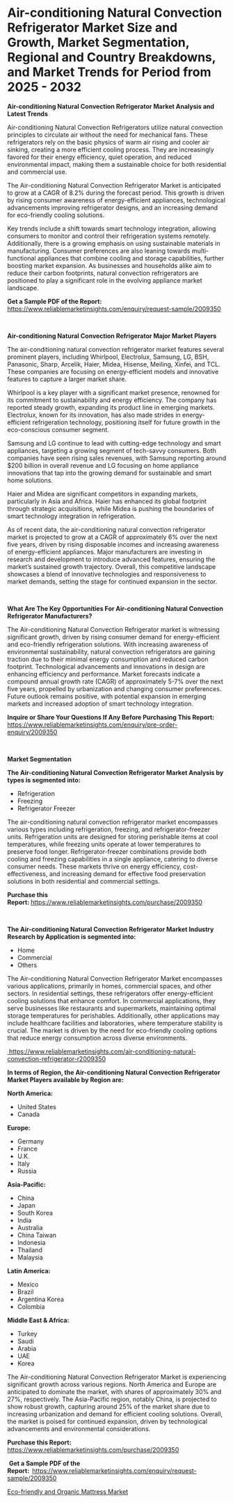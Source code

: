 <p><h1>Air-conditioning Natural Convection Refrigerator Market Size and Growth, Market Segmentation, Regional and Country Breakdowns, and Market Trends for Period from 2025 -  2032</h1></p><p><strong>Air-conditioning Natural Convection Refrigerator Market Analysis and Latest Trends</strong></p>
<p><p>Air-conditioning Natural Convection Refrigerators utilize natural convection principles to circulate air without the need for mechanical fans. These refrigerators rely on the basic physics of warm air rising and cooler air sinking, creating a more efficient cooling process. They are increasingly favored for their energy efficiency, quiet operation, and reduced environmental impact, making them a sustainable choice for both residential and commercial use.</p><p>The Air-conditioning Natural Convection Refrigerator Market is anticipated to grow at a CAGR of 8.2% during the forecast period. This growth is driven by rising consumer awareness of energy-efficient appliances, technological advancements improving refrigerator designs, and an increasing demand for eco-friendly cooling solutions. </p><p>Key trends include a shift towards smart technology integration, allowing consumers to monitor and control their refrigeration systems remotely. Additionally, there is a growing emphasis on using sustainable materials in manufacturing. Consumer preferences are also leaning towards multi-functional appliances that combine cooling and storage capabilities, further boosting market expansion. As businesses and households alike aim to reduce their carbon footprints, natural convection refrigerators are positioned to play a significant role in the evolving appliance market landscape.</p></p>
<p><strong>Get a Sample PDF of the Report:&nbsp;</strong> <a href="https://www.reliablemarketinsights.com/enquiry/request-sample/2009350?utm_campaign=2232&utm_medium=2&utm_source=Github&utm_content=ia&utm_term=06042025&utm_id=air-conditioning-natural-convection-refrigerator">https://www.reliablemarketinsights.com/enquiry/request-sample/2009350</a></p>
<p>&nbsp;</p>
<p><strong>Air-conditioning Natural Convection Refrigerator Major Market Players</strong></p>
<p><p>The air-conditioning natural convection refrigerator market features several prominent players, including Whirlpool, Electrolux, Samsung, LG, BSH, Panasonic, Sharp, Arcelik, Haier, Midea, Hisense, Meiling, Xinfei, and TCL. These companies are focusing on energy-efficient models and innovative features to capture a larger market share.</p><p>Whirlpool is a key player with a significant market presence, renowned for its commitment to sustainability and energy efficiency. The company has reported steady growth, expanding its product line in emerging markets. Electrolux, known for its innovation, has also made strides in energy-efficient refrigeration technology, positioning itself for future growth in the eco-conscious consumer segment.</p><p>Samsung and LG continue to lead with cutting-edge technology and smart appliances, targeting a growing segment of tech-savvy consumers. Both companies have seen rising sales revenues, with Samsung reporting around $200 billion in overall revenue and LG focusing on home appliance innovations that tap into the growing demand for sustainable and smart home solutions.</p><p>Haier and Midea are significant competitors in expanding markets, particularly in Asia and Africa. Haier has enhanced its global footprint through strategic acquisitions, while Midea is pushing the boundaries of smart technology integration in refrigeration.</p><p>As of recent data, the air-conditioning natural convection refrigerator market is projected to grow at a CAGR of approximately 6% over the next five years, driven by rising disposable incomes and increasing awareness of energy-efficient appliances. Major manufacturers are investing in research and development to introduce advanced features, ensuring the market’s sustained growth trajectory. Overall, this competitive landscape showcases a blend of innovative technologies and responsiveness to market demands, setting the stage for continued expansion in the sector.</p></p>
<p>&nbsp;</p>
<p><strong>What Are The Key Opportunities For Air-conditioning Natural Convection Refrigerator Manufacturers?</strong></p>
<p><p>The Air-conditioning Natural Convection Refrigerator market is witnessing significant growth, driven by rising consumer demand for energy-efficient and eco-friendly refrigeration solutions. With increasing awareness of environmental sustainability, natural convection refrigerators are gaining traction due to their minimal energy consumption and reduced carbon footprint. Technological advancements and innovations in design are enhancing efficiency and performance. Market forecasts indicate a compound annual growth rate (CAGR) of approximately 5-7% over the next five years, propelled by urbanization and changing consumer preferences. Future outlook remains positive, with potential expansion in emerging markets and increased adoption of smart technology integration.</p></p>
<p><strong>Inquire or Share Your Questions If Any Before Purchasing This Report:</strong> <a href="https://www.reliablemarketinsights.com/enquiry/pre-order-enquiry/2009350?utm_campaign=2232&utm_medium=2&utm_source=Github&utm_content=ia&utm_term=06042025&utm_id=air-conditioning-natural-convection-refrigerator">https://www.reliablemarketinsights.com/enquiry/pre-order-enquiry/2009350</a></p>
<p>&nbsp;</p>
<p><strong>Market Segmentation</strong></p>
<p><strong>The Air-conditioning Natural Convection Refrigerator Market Analysis by types is segmented into:</strong></p>
<p><ul><li>Refrigeration</li><li>Freezing</li><li>Refrigerator Freezer</li></ul></p>
<p><p>The air-conditioning natural convection refrigerator market encompasses various types including refrigeration, freezing, and refrigerator-freezer units. Refrigeration units are designed for storing perishable items at cool temperatures, while freezing units operate at lower temperatures to preserve food longer. Refrigerator-freezer combinations provide both cooling and freezing capabilities in a single appliance, catering to diverse consumer needs. These markets thrive on energy efficiency, cost-effectiveness, and increasing demand for effective food preservation solutions in both residential and commercial settings.</p></p>
<p><strong>Purchase this Report:&nbsp;</strong><a href="https://www.reliablemarketinsights.com/purchase/2009350?utm_campaign=2232&utm_medium=2&utm_source=Github&utm_content=ia&utm_term=06042025&utm_id=air-conditioning-natural-convection-refrigerator">https://www.reliablemarketinsights.com/purchase/2009350</a></p>
<p>&nbsp;</p>
<p><strong>The Air-conditioning Natural Convection Refrigerator Market Industry Research by Application is segmented into:</strong></p>
<p><ul><li>Home</li><li>Commercial</li><li>Others</li></ul></p>
<p><p>The Air-conditioning Natural Convection Refrigerator Market encompasses various applications, primarily in homes, commercial spaces, and other sectors. In residential settings, these refrigerators offer energy-efficient cooling solutions that enhance comfort. In commercial applications, they serve businesses like restaurants and supermarkets, maintaining optimal storage temperatures for perishables. Additionally, other applications may include healthcare facilities and laboratories, where temperature stability is crucial. The market is driven by the need for eco-friendly cooling options that reduce energy consumption across diverse environments.</p></p>
<p><a href="https://www.reliablemarketinsights.com/air-conditioning-natural-convection-refrigerator-r2009350?utm_campaign=2232&utm_medium=2&utm_source=Github&utm_content=ia&utm_term=06042025&utm_id=air-conditioning-natural-convection-refrigerator">&nbsp;https://www.reliablemarketinsights.com/air-conditioning-natural-convection-refrigerator-r2009350</a></p>
<p><strong>In terms of Region, the Air-conditioning Natural Convection Refrigerator Market Players available by Region are:</strong></p>
<p>
    <p> <strong> North America: </strong>
        <ul>
            <li>United States</li>
            <li>Canada</li>
        </ul>
        </p> 
    <p> <strong> Europe: </strong>
        <ul>
            <li>Germany</li>
            <li>France</li>
            <li>U.K.</li>
            <li>Italy</li>
            <li>Russia</li>
        </ul>
        </p> 
    <p> <strong> Asia-Pacific: </strong>
        <ul>
            <li>China</li>
            <li>Japan</li>
            <li>South Korea</li>
            <li>India</li>
            <li>Australia</li>
            <li>China Taiwan</li>
            <li>Indonesia</li>
            <li>Thailand</li>
            <li>Malaysia</li>
        </ul>
        </p> 
    <p> <strong> Latin America: </strong>
        <ul>
            <li>Mexico</li>
            <li>Brazil</li>
            <li>Argentina Korea</li>
            <li>Colombia</li>
        </ul>
        </p> 
    <p> <strong> Middle East & Africa: </strong>
        <ul>
            <li>Turkey</li>
            <li>Saudi</li>
            <li>Arabia</li>
            <li>UAE</li>
            <li>Korea</li>
        </ul>
    </p>
    </p>
<p><p>The Air-conditioning Natural Convection Refrigerator Market is experiencing significant growth across various regions. North America and Europe are anticipated to dominate the market, with shares of approximately 30% and 27%, respectively. The Asia-Pacific region, notably China, is projected to show robust growth, capturing around 25% of the market share due to increasing urbanization and demand for efficient cooling solutions. Overall, the market is poised for continued expansion, driven by technological advancements and environmental considerations.</p></p>
<p><strong>Purchase this Report: </strong><a href="https://www.reliablemarketinsights.com/purchase/2009350?utm_campaign=2232&utm_medium=2&utm_source=Github&utm_content=ia&utm_term=06042025&utm_id=air-conditioning-natural-convection-refrigerator">https://www.reliablemarketinsights.com/purchase/2009350</a></p>
<p>&nbsp;<strong>Get a Sample PDF of the Report:&nbsp;&nbsp;</strong><a href="https://www.reliablemarketinsights.com/enquiry/request-sample/2009350?utm_campaign=2232&utm_medium=2&utm_source=Github&utm_content=ia&utm_term=06042025&utm_id=air-conditioning-natural-convection-refrigerator">https://www.reliablemarketinsights.com/enquiry/request-sample/2009350</a></p>
<p><strong></strong></p>
<p><p><a href="https://github.com/sca704osol/Market-Research-Report-List-1/blob/main/eco-friendly-and-organic-mattress-market.md?utm_campaign=2232&utm_medium=2&utm_source=Github&utm_content=ia&utm_term=06042025&utm_id=air-conditioning-natural-convection-refrigerator">Eco-friendly and Organic Mattress Market</a></p></p>